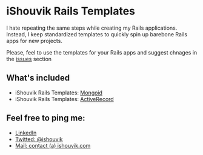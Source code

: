 # iShouvik Rails Templates
I hate repeating the same steps while creating my Rails applications. Instead, I keep standardized templates to quickly spin up barebone Rails apps for new projects.

Please, feel to use the templates for your Rails apps and suggest chnages in the [issues](https://github.com/ishouvik/RailsTemplates/issues) section

## What's included
- iShouvik Rails Templates: [Mongoid](https://github.com/ishouvik/RailsTemplates/tree/master/mongoid)
- iShouvik Rails Templates: [ActiveRecord](https://github.com/ishouvik/RailsTemplates/tree/master/activerecord)

## Feel free to ping me:
- [LinkedIn](https://in.linkedin.com/in/shouvikmukherjee)
- [Twitted: @ishouvik](http://twitter.com/ishouvik)
- [Mail: contact (a) ishouvik.com](mailto:contact@ishouvik.com)
